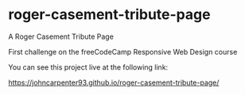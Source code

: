 # roger-casement-tribute-page

A Roger Casement Tribute Page

First challenge on the freeCodeCamp Responsive Web Design course

You can see this project live at the following link:

https://johncarpenter93.github.io/roger-casement-tribute-page/
